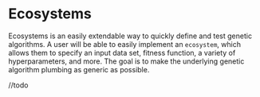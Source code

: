 # Ecosystems

Ecosystems is an easily extendable way to quickly define and test genetic algorithms. A user will be able to easily implement
an `ecosystem`, which allows them to specify an input data set, fitness function, a variety of hyperparameters, and more. 
The goal is to make the underlying genetic algorithm plumbing as generic as possible.


//todo

